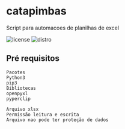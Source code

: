 # catapimbas

Script para automacoes de planilhas de excel

![license](https://img.shields.io/badge/license-GPL3-orange?style=flat-square)
![distro](https://img.shields.io/badge/ubuntu-18.04-805AFF.svg?longCache=true&style=popout-square)

## Pré requisitos

```
Pacotes
Python3
pip3
Bibliotecas
openpyxl
pyperclip

Arquivo xlsx
Permissão leitura e escrita
Arquivo nao pode ter proteção de dados
```
